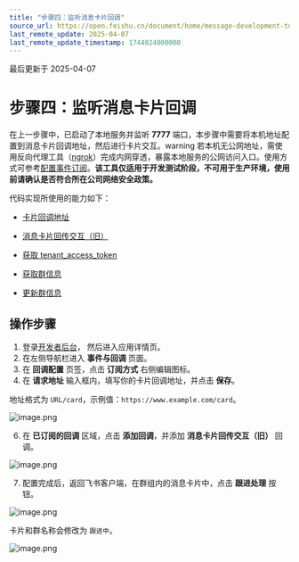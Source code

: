 ```yaml
---
title: "步骤四：监听消息卡片回调"
source_url: https://open.feishu.cn/document/home/message-development-tutorial/monitor-and-interact-with-messages-in-the-group
last_remote_update: 2025-04-07
last_remote_update_timestamp: 1744024000000
---
```

最后更新于 2025-04-07

# 步骤四：监听消息卡片回调

在上一步骤中，已启动了本地服务并监听 **7777** 端口，本步骤中需要将本机地址配置到消息卡片回调地址，然后进行卡片交互。warning
若本机无公网地址，需使用反向代理工具（[ngrok](https://ngrok.com/download)）完成内网穿透，暴露本地服务的公网访问入口。使用方式可参考[配置事件订阅](https://open.feishu.cn/document/home/develop-a-bot-in-5-minutes/step-5-configure-event-subscription)。**该工具仅适用于开发测试阶段，不可用于生产环境，使用前请确认是否符合所在公司网络安全政策。**

代码实现所使用的能力如下：

- [卡片回调地址](https://open.feishu.cn/document/ukTMukTMukTM/uYzMxEjL2MTMx4iNzETM)

- [消息卡片回传交互（旧）](https://open.feishu.cn/document/ukTMukTMukTM/uYzM3QjL2MzN04iNzcDN/configuring-card-callbacks/card-callback-structure)

- [获取 tenant_access_token](https://open.feishu.cn/document/ukTMukTMukTM/ukDNz4SO0MjL5QzM/auth-v3/auth/tenant_access_token_internal)

- [获取群信息](https://open.feishu.cn/document/uAjLw4CM/ukTMukTMukTM/reference/im-v1/chat/get)

- [更新群信息](https://open.feishu.cn/document/uAjLw4CM/ukTMukTMukTM/reference/im-v1/chat/update)

## 操作步骤

1. 登录[开发者后台](https://open.feishu.cn/app)， 然后进入应用详情页。
2. 在左侧导航栏进入 **事件与回调** 页面。
3. 在 **回调配置** 页签，点击 **订阅方式** 右侧编辑图标。
4. 在 **请求地址** 输入框内，填写你的卡片回调地址，并点击 **保存**。

地址格式为 `URL/card`，示例值：`https://www.example.com/card`。

![image.png](https://sf3-cn.feishucdn.com/obj/open-platform-opendoc/7450102ebd84f3e4e6a0007ec522d32c_OT93meU1Dp.png?height=1006&lazyload=true&maxWidth=600&width=1848)

6. 在 **已订阅的回调** 区域，点击 **添加回调**，并添加 **消息卡片回传交互（旧）** 回调。

![image.png](https://sf3-cn.feishucdn.com/obj/open-platform-opendoc/4641aa9bb4f3bfe0364ddd0552863f18_oJJaiwgiKP.png?height=574&lazyload=true&maxWidth=600&width=2186)

7. 配置完成后，返回飞书客户端，在群组内的消息卡片中，点击 **跟进处理** 按钮。

![image.png](https://sf3-cn.feishucdn.com/obj/open-platform-opendoc/fba608bfe6ab034ec53d0737e2f90a3e_pRb1rxXoqt.png?height=1498&lazyload=true&maxWidth=600&width=2116)

卡片和群名称会修改为 `跟进中`。

![image.png](https://sf3-cn.feishucdn.com/obj/open-platform-opendoc/dc8d242c2b3313f022fb435e96bdbd71_UMBsFrvosl.png?height=1506&lazyload=true&maxWidth=600&width=2148)
